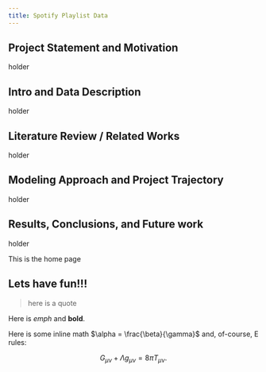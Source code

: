 ```yaml
---
title: Spotify Playlist Data
---
```


## Project Statement and Motivation

holder

## Intro and Data Description

holder

## Literature Review / Related Works

holder

## Modeling Approach and Project Trajectory

holder

## Results, Conclusions, and Future work

holder

This is the home page

## Lets have fun!!!

>here is a quote

Here is *emph* and **bold**.

Here is some inline math $\alpha = \frac{\beta}{\gamma}$ and, of-course, E rules:

$$ G_{\mu\nu} + \Lambda g_{\mu\nu}  = 8 \pi T_{\mu\nu} . $$
